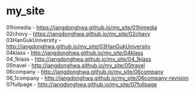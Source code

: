 # my_site
01himedia - https://jangdonghwa.github.io/my_site/01himedia <br>
02chovy - https://jangdonghwa.github.io/my_site/02chavy <br>
03HanGukUniversity - http://jangdonghwa.github.io/my_site/03HanGukUniversity <br>
04klass - http://jangdonghwa.github.io/my_site/04klass  <br>
04_1klass - http://jangdonghwa.github.io/my_site/04_1klass <br>
05travel - http://jangdonghwa.github.io/my_site/05travel  <br>
06company - http://jangdonghwa.github.io/my_site/06company  <br>
06_1company - http://jangdonghwa.github.io/my_site/06company-revision  <br>
07fullpage - http://jangdonghwa.github.io/my_site/07fullpage  <br>
